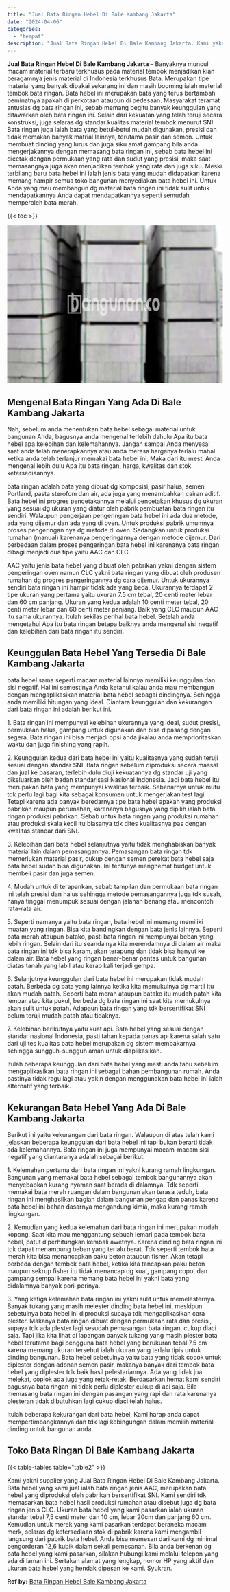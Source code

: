 ```yaml
---
title: "Jual Bata Ringan Hebel Di Bale Kambang Jakarta"
date: "2024-04-06"
categories: 
  - "tempat"
description: "Jual Bata Ringan Hebel Di Bale Kambang Jakarta. Kami yakni supplier yang Jual Bata Ringan Hebel Di Bale Kambang Jakarta. Bata hebel yang kami jual ialah bata..."
---
```


**Jual Bata Ringan Hebel Di Bale Kambang Jakarta** – Banyaknya muncul macam material terbaru terkhusus pada material tembok menjadikan kian beragamnya jenis material di Indonesia terkhusus Bata. Merupakan tipe material yang banyak dipakai sekarang ini dan masih booming ialah material tembok bata ringan. Bata hebel ini merupakan bata yang terus bertambah peminatnya apakah di perkotaan ataupun di pedesaan. Masyarakat teramat antusias dg bata ringan ini, sebab memang begitu banyak keunggulan yang ditawarkan oleh bata ringan ini. Selain dari kekuatan yang telah teruji secara konstruksi, juga selaras dg standar kualitas material tembok menurut SNI. Bata ringan juga ialah bata yang betul-betul mudah digunakan, presisi dan tidak memakan banyak matrial lainnya, terutama pasir dan semen. Untuk membuat dinding yang lurus dan juga siku amat gampang bila anda mengerjakannya dengan memasang bata ringan ini, sebab bata hebel ini dicetak dengan permukaan yang rata dan sudut yang presisi, maka saat memasangnya juga akan menjadikan tembok yang rata dan juga siku. Meski terbilang baru bata hebel ini ialah jenis bata yang mudah didapatkan karena memang hampir semua toko bangunan menyediakan bata hebel ini. Untuk Anda yang mau membangun dg material bata ringan ini tidak sulit untuk mendapatkannya Anda dapat mendapatkannya seperti semudah memperoleh bata merah.

{{< toc >}}

![Jual Bata Ringan Hebel Di Bale Kambang Jakarta](/images/jual-hebel-murah-23.png)

## Mengenal Bata Ringan Yang Ada Di Bale Kambang Jakarta

Nah, sebelum anda menentukan bata hebel sebagai material untuk bangunan Anda, bagusnya anda mengenal terlebih dahulu Apa itu bata hebel apa kelebihan dan kelemahannya. Jangan sampai Anda menyesal saat anda telah menerapkannya atau anda merasa harganya terlalu mahal ketika anda telah terlanjur memakai bata hebel ini. Maka dari itu mesti Anda mengenal lebih dulu Apa itu bata ringan, harga, kwalitas dan stok ketersediaannya.

bata ringan adalah bata yang dibuat dg komposisi; pasir halus, semen Portland, pasta sterofom dan air, ada juga yang menambahkan cairan aditif. Bata hebel ini progres pencetakannya melalui pencetakan khusus dg ukuran yang sesuai dg ukuran yang diatur oleh pabrik pembuatan bata ringan itu sendiri. Walaupun pengerjaan pengeringan bata hebel ini ada dua metode, ada yang dijemur dan ada yang di oven. Untuk produksi pabrik umumnya proses pengeringan nya dg metode di oven. Sedangkan untuk produksi rumahan (manual) karenanya pengeringannya dengan metode dijemur. Dari perbedaan dalam proses pengeringan bata hebel ini karenanya bata ringan dibagi menjadi dua tipe yaitu AAC dan CLC.

AAC yaitu jenis bata hebel yang dibuat oleh pabrikan yakni dengan sistem pengeringan oven namun CLC yakni bata ringan yang dibuat oleh produsen rumahan dg progres pengeringannya dg cara dijemur. Untuk ukurannya sendiri bata ringan ini hampir tidak ada yang beda. Ukurannya terdapat 2 tipe ukuran yang pertama yaitu ukuran 7.5 cm tebal, 20 centi meter lebar dan 60 cm panjang. Ukuran yang kedua adalah 10 centi meter tebal, 20 centi meter lebar dan 60 centi meter panjang. Baik yang CLC maupun AAC itu sama ukurannya. Itulah sekilas perihal bata hebel. Setelah anda mengetahui Apa itu bata ringan betapa baiknya anda mengenal sisi negatif dan kelebihan dari bata ringan itu sendiri.

## Keunggulan Bata Hebel Yang Tersedia Di Bale Kambang Jakarta

bata hebel sama seperti macam material lainnya memiliki keunggulan dan sisi negatif. Hal ini semestinya Anda ketahui kalau anda mau membangun dengan mengaplikasikan material bata hebel sebagai dindingnya. Sehingga anda memiliki hitungan yang ideal. Diantara keunggulan dan kekurangan dari bata ringan ini adalah berikut ini.

1\. Bata ringan ini mempunyai kelebihan ukurannya yang ideal, sudut presisi, permukaan halus, gampang untuk digunakan dan bisa dipasang dengan segera. Bata ringan ini bisa menjadi opsi anda jikalau anda memprioritaskan waktu dan juga finishing yang rapih.

2\. Keunggulan kedua dari bata hebel ini yaitu kualitasnya yang sudah teruji sesuai dengan standar SNI. Bata ringan sebelum diproduksi secara massal dan jual ke pasaran, terlebih dulu diuji kekuatannya dg standar uji yang dikeluarkan oleh badan standarisasi Nasional Indonesia. Jadi bata hebel itu merupakan bata yang mempunyai kwalitas terbaik. Sebenarnya untuk mutu tdk perlu lagi bagi kita sebagai konsumen untuk mengerjakan test lagi. Tetapi karena ada banyak beredarnya tipe bata hebel apakah yang produksi pabrikan maupun perumahan, karenanya bagusnya yang dipilih ialah bata ringan produksi pabrikan. Sebab untuk bata ringan yang produksi rumahan atau produksi skala kecil itu biasanya tdk dites kualitasnya pas dengan kwalitas standar dari SNI.

3\. Kelebihan dari bata hebel selanjutnya yaitu tidak menghabiskan banyak material lain dalam pemasangannya. Pemasangan bata ringan tdk memerlukan material pasir, cukup dengan semen perekat bata hebel saja bata hebel sudah bisa digunakan. Ini tentunya menghemat budget untuk membeli pasir dan juga semen.

4\. Mudah untuk di terapankan, sebab tampilan dan permukaan bata ringan ini telah presisi dan halus sehingga metode pemasangannya juga tdk susah, hanya tinggal menumpuk sesuai dengan jalanan benang atau mencontoh rata-rata air.

5\. Seperti namanya yaitu bata ringan, bata hebel ini memang memiliki muatan yang ringan. Bisa kita bandingkan dengan bata jenis lainnya. Seperti bata merah ataupun batako, pasti bata ringan ini mempunyai beban yang lebih ringan. Selain dari itu seandainya kita merendamnya di dalam air maka bata ringan ini tdk bisa karam, akan terapung dan tidak bisa hanyut ke dalam air. Bata hebel yang ringan benar-benar pantas untuk bangunan diatas tanah yang labil atau kerap kali terjadi gempa.

6\. Selanjutnya keunggulan dari bata hebel ini merupakan tidak mudah patah. Berbeda dg bata yang lainnya ketika kita memukulnya dg martil itu akan mudah patah. Seperti bata merah ataupun batako itu mudah patah kita lempar atau kita pukul, berbeda dg bata ringan ini saat kita memukulnya akan sulit untuk patah. Adapaun bata ringan yang tdk bersertifikat SNI belum teruji mudah patah atau tidaknya.

7\. Kelebihan berikutnya yaitu kuat api. Bata hebel yang sesuai dengan standar nasional Indonesia, pasti tahan kepada panas api karena salah satu dari uji tes kualitas bata hebel merupakan dg sistem membakarnya sehingga sungguh-sungguh aman untuk diaplikasikan.

Itulah beberapa keunggulan dari bata hebel yang mesti anda tahu sebelum mengaplikasikan bata ringan ini sebagai bahan pembangunan rumah. Anda pastinya tidak ragu lagi atau yakin dengan menggunakan bata hebel ini ialah alternatif yang terbaik.

## Kekurangan Bata Hebel Yang Ada Di Bale Kambang Jakarta

Berikut ini yaitu kekurangan dari bata ringan. Walaupun di atas telah kami jelaskan beberapa keunggulan dari bata hebel ini tapi bukan berarti tidak ada kelemahannya. Bata ringan ini juga mempunyai macam-macam sisi negatif yang diantaranya adalah sebagai berikut.

1\. Kelemahan pertama dari bata ringan ini yakni kurang ramah lingkungan. Bangunan yang memakai bata hebel sebagai tembok bangunannya akan menyebabkan kurang nyaman saat berada di dalamnya. Tdk seperti memakai bata merah ruangan dalam bangunan akan terasa teduh, bata ringan ini menghasilkan bagian dalam bangunan pengap dan panas karena bata hebel ini bahan dasarnya mengandung kimia, maka kurang ramah lingkungan.

2\. Kemudian yang kedua kelemahan dari bata ringan ini merupakan mudah kopong. Saat kita mau menggantung sebuah lemari pada tembok bata hebel, patut diperhitungkan kembali awetnya. Karena dinding bata ringan ini tdk dapat menampung beban yang terlalu berat. Tdk seperti tembok bata merah kita bisa menancapkan paku beton ataupun fisher. Akan tetapi berbeda dengan tembok bata hebel, ketika kita tancapkan paku beton maupun sekrup fisher itu tidak menancap dg kuat, gampang copot dan gampang sempal karena memang bata hebel ini yakni bata yang didalamnya banyak pori-porinya.

3\. Yang ketiga kelemahan bata ringan ini yakni sulit untuk memelesternya. Banyak tukang yang masih melester dinding bata hebel ini, meskipun sebetulnya bata hebel ini diproduksi supaya tdk mengaplikasikan cara plester. Makanya bata ringan dibuat dengan permukaan rata dan presisi, supaya tdk ada plester lagi sesudah pemasangan bata ringan, cukup diaci saja. Tapi jika kita lihat di lapangan banyak tukang yang masih plester bata hebel terutama bagi pengguna bata hebel yang berukuran tebal 7,5 cm karena memang ukuran tersebut ialah ukuran yang terlalu tipis untuk dinding bangunan. Bata hebel sebetulnya yaitu bata yang tidak cocok untuk diplester dengan adonan semen pasir, makanya banyak dari tembok bata hebel yang diplester tdk baik hasil pelestariannya. Ada yang tidak jua melekat, coplok ada juga yang retak-retak. Berdasarkan hemat kami sendiri bagusnya bata ringan ini tidak perlu diplester cukup di aci saja. Bila memasang bata ringan ini dengan pasangan yang rapi dan rata karenanya plesteran tidak dibutuhkan lagi cukup diaci telah halus.

Itulah beberapa kekurangan dari bata hebel, Kami harap anda dapat mempertimbangkannya dan tdk lagi kebingungan dalam memilih material dinding untuk bangunan anda.

## Toko Bata Ringan Di Bale Kambang Jakarta

{{< table-tables table="table2" >}}

Kami yakni supplier yang Jual Bata Ringan Hebel Di Bale Kambang Jakarta. Bata hebel yang kami jual ialah bata ringan jenis AAC, merupakan bata hebel yang diproduksi oleh pabrikan bersertifikat SNI. Kami sendiri tdk memasarkan bata hebel hasil produksi rumahan atau disebut juga dg bata ringan jenis CLC. Ukuran bata hebel yang kami pasarkan ialah ukuran standar tebal 7,5 centi meter dan 10 cm, lebar 20cm dan panjang 60 cm. Kemudian untuk merek yang kami pasarkan terdapat beraneka macam merk, selaras dg ketersediaan stok di pabrik karena kami mengambil langsung dari pabrik bata hebel. Anda bisa memesan dari kami dg minimal pengorderan 12,6 kubik dalam sekali pemesanan. Bila anda berkenan dg bata hebel yang kami pasarkan, silakan hubungi kami melalui telepon yang ada di laman ini. Sertakan alamat yang lengkap, nomor HP yang aktif dan ukuran bata hebel yang hendak dipesan ke kami. Syukran.

**Ref by:** [Bata Ringan Hebel Bale Kambang Jakarta](https://id.wikipedia.org/wiki/Bata)

